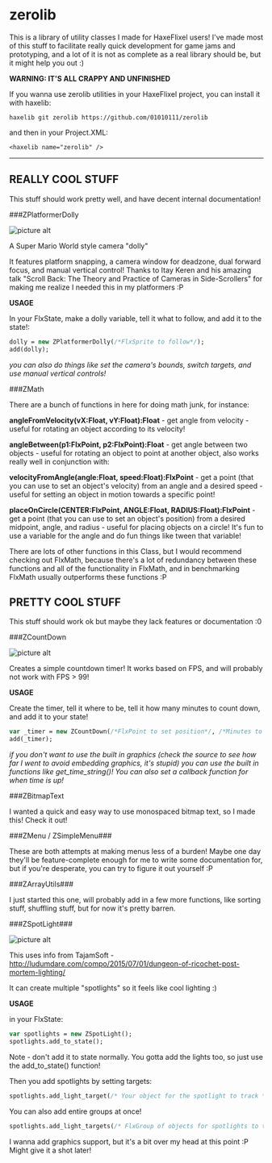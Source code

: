 # zerolib
This is a library of utility classes I made for HaxeFlixel users! I've made most of this stuff to facilitate really
quick development for game jams and prototyping, and a lot of it is not as complete as a real library should be, but
it might help you out :)

__WARNING: IT'S ALL CRAPPY AND UNFINISHED__

If you wanna use zerolib utilities in your HaxeFlixel project, you can install it with haxelib:

`haxelib git zerolib https://github.com/01010111/zerolib`

and then in your Project.XML:

`<haxelib name="zerolib" />`

- - - - 

## REALLY COOL STUFF

This stuff should work pretty well, and have decent internal documentation!

###ZPlatformerDolly

![picture alt](http://i.imgur.com/6YYLnhi.gif "Super Mario World style camera!")

A Super Mario World style camera "dolly"

It features platform snapping, a camera window for deadzone, dual forward focus, and manual vertical control! 
Thanks to Itay Keren and his amazing talk "Scroll Back: The Theory and Practice of Cameras in Side-Scrollers"
for making me realize I needed this in my platformers :P

__USAGE__

In your FlxState, make a dolly variable, tell it what to follow, and add it to the state!:

```haxe
dolly = new ZPlatformerDolly(/*FlxSprite to follow*/);
add(dolly);
```

_you can also do things like set the camera's bounds, switch targets, and use manual vertical controls!_

###ZMath

There are a bunch of functions in here for doing math junk, for instance:

**angleFromVelocity(vX:Float, vY:Float):Float** - get angle from velocity - useful for rotating an object 
according to its velocity!

**angleBetween(p1:FlxPoint, p2:FlxPoint):Float** - get angle between two objects - useful for rotating an 
object to point at another object, also works really well in conjunction with:

**velocityFromAngle(angle:Float, speed:Float):FlxPoint** - get a point (that you can use to set an object's
velocity) from an angle and a desired speed - useful for setting an object in motion towards a specific point!

**placeOnCircle(CENTER:FlxPoint, ANGLE:Float, RADIUS:Float):FlxPoint** - get a point (that you can use to set an object's
position) from a desired midpoint, angle, and radius - useful for placing objects on a circle! It's fun to use a variable
for the angle and do fun things like tween that variable!

There are lots of other functions in this Class, but I would recommend checking out FlxMath, because there's a lot of
redundancy between these functions and all of the functionality in FlxMath, and in benchmarking FlxMath usually outperforms
these functions :P

## PRETTY COOL STUFF

This stuff should work ok but maybe they lack features or documentation :0

###ZCountDown

![picture alt](http://i.imgur.com/Wvs2d7p.gif "KEEP MOVING!")

Creates a simple countdown timer! It works based on FPS, and will probably not work with FPS > 99!

__USAGE__

Create the timer, tell it where to be, tell it how many minutes to count down, and add it to your state!

```haxe
var _timer = new ZCountDown(/*FlxPoint to set position*/, /*Minutes to count down*/);
add(_timer);
```

*if you don't want to use the built in graphics (check the source to see how far I went to avoid embedding graphics, 
it's stupid) you can use the built in functions like get_time_string()! You can also set a callback function for when time is up!*

###ZBitmapText

I wanted a quick and easy way to use monospaced bitmap text, so I made this! Check it out!

###ZMenu / ZSimpleMenu###

These are both attempts at making menus less of a burden! Maybe one day they'll be feature-complete enough for me to 
write some documentation for, but if you're desperate, you can try to figure it out yourself :P

###ZArrayUtils###

I just started this one, will probably add in a few more functions, like sorting stuff, shuffling stuff, but for now it's 
pretty barren.

###ZSpotLight###

![picture alt](http://i.imgur.com/HlP6BV1.gif "it looks like you're a spy!")

This uses info from TajamSoft - http://ludumdare.com/compo/2015/07/01/dungeon-of-ricochet-post-mortem-lighting/
	
It can create multiple "spotlights" so it feels like cool lighting :)

__USAGE__

in your FlxState:
	
```haxe
var spotlights = new ZSpotLight();
spotlights.add_to_state();
```

Note - don't add it to state normally. You gotta add the lights too, so just use the add_to_state() function!

Then you add spotlights by setting targets:
	
```haxe
spotlights.add_light_target(/* Your object for the spotlight to track */, /* the size of the spotlight's circle */);
```

You can also add entire groups at once!

```haxe
spotlights.add_light_targets(/* FlxGroup of objects for spotlights to track */, /* the size of each spotlight's circle */);
```

I wanna add graphics support, but it's a bit over my head at this point :P Might give it a shot later!